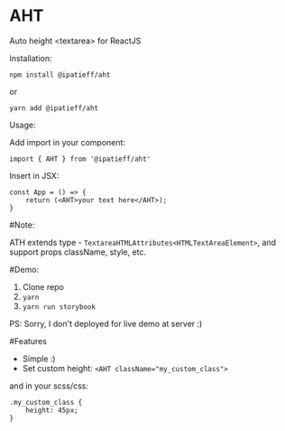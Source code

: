 # AHT
Auto height &lt;textarea> for ReactJS

Installation:

`npm install @ipatieff/aht`

or

`yarn add @ipatieff/aht`

Usage:

Add import in your component:

`import { AHT } from '@ipatieff/aht'`

Insert in JSX:

```
const App = () => {
    return (<AHT>your text here</AHT>);
}
```

#Note:

ATH extends type - `TextareaHTMLAttributes<HTMLTextAreaElement>`, and support props className, style, etc.

#Demo: 

1) Clone repo
2) `yarn`
3) `yarn run storybook`

PS: Sorry, I don't deployed for live demo at server :)

#Features

+ Simple :) 
+ Set custom height:
`<AHT className="my_custom_class">` 

and in your scss/css: 
```
.my_custom_class {
    height: 45px;
}
```

